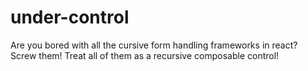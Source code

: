 # under-control
Are you bored with all the cursive form handling frameworks in react? Screw them! Treat all of them as a recursive composable control!
